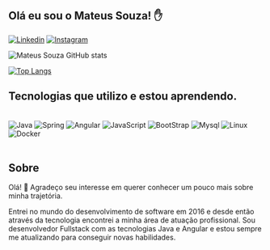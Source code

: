 ## Olá eu sou o Mateus Souza! ✋ 


[![Linkedin](https://img.shields.io/badge/LinkedIn-0077B5?style=for-the-badge&logo=linkedin&logoColor=white)](https://www.linkedin.com/in/mateus-souza-de-jesus)
[![Instagram](https://img.shields.io/badge/Instagram-E4405F?style=for-the-badge&logo=instagram&logoColor=white)](https://www.instagram.com/mateus_souza_msj3/)


![Mateus Souza GitHub stats](https://github-readme-stats.vercel.app/api?username=Mateus-msj3&show_icons=true&theme=dark)

[![Top Langs](https://github-readme-stats.vercel.app/api/top-langs/?username=Mateus-msj3&show_icons=true&theme=dark)](https://github.com/Mateus-msj3/github-readme-stats)


## Tecnologias que utilizo e estou aprendendo.

<div style='display: inline_block'><br/>
  <img align='center' alt='Java' src='https://img.shields.io/badge/Java-ED8B00?style=for-the-badge&logo=java&logoColor=white'/>
  <img align='center' alt='Spring' src='https://img.shields.io/badge/Spring-6DB33F?style=for-the-badge&logo=spring&logoColor=white'/>
  <img align='center' alt='Angular' src='https://img.shields.io/badge/Angular-DD0031?style=for-the-badge&logo=angular&logoColor=white'/>
  <img align='center' alt='JavaScript' src='https://img.shields.io/badge/JavaScript-323330?style=for-the-badge&logo=javascript&logoColor=F7DF1E'/>
  <img align='center' alt='BootStrap' src='https://img.shields.io/badge/Bootstrap-563D7C?style=for-the-badge&logo=bootstrap&logoColor=white'/>
  <img align='center' alt='Mysql' src='https://img.shields.io/badge/MySQL-00000F?style=for-the-badge&logo=mysql&logoColor=white'/>
  <img align='center' alt='Linux' src='https://img.shields.io/badge/Linux-E34F26?style=for-the-badge&logo=linux&logoColor=black'/>
  <img align='center' alt='Docker' src='https://img.shields.io/badge/Docker-2496ED?style=for-the-badge&logo=docker&logoColor=white'/>
</div><br/>

## Sobre

Olá! 👋
Agradeço seu interesse em querer conhecer um pouco mais sobre minha trajetória. 

Entrei no mundo do desenvolvimento de software em 2016 e desde então através da tecnologia encontrei a minha área de atuação profissional. Sou desenvolvedor Fullstack com as tecnologias Java e Angular e estou sempre me atualizando para conseguir novas habilidades.



